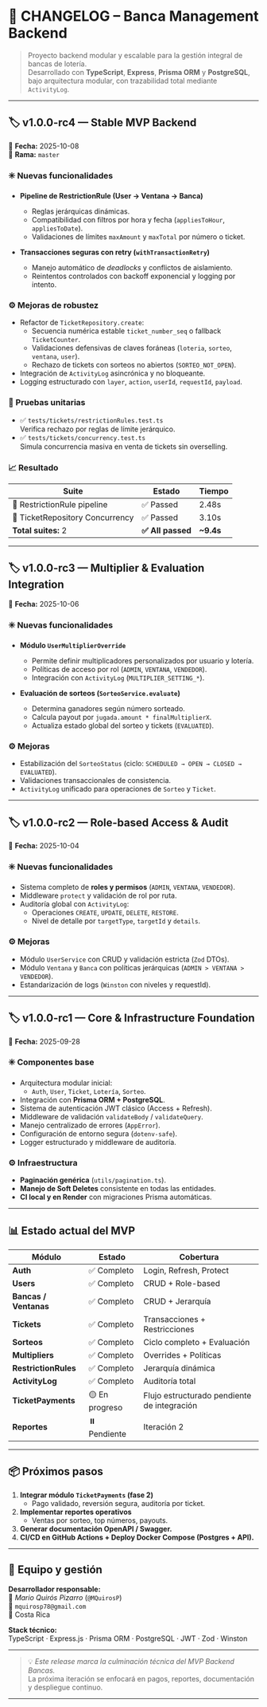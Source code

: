 <!-- markdownlint-disable MD024 -->

# 📘 CHANGELOG – Banca Management Backend

> Proyecto backend modular y escalable para la gestión integral de bancas de lotería.  
> Desarrollado con **TypeScript**, **Express**, **Prisma ORM** y **PostgreSQL**, bajo arquitectura modular, con trazabilidad total mediante `ActivityLog`.

---

## 🏷️ v1.0.0-rc4 — Stable MVP Backend  

📅 **Fecha:** 2025-10-08  
🔖 **Rama:** `master`  

### ✳️ Nuevas funcionalidades

- **Pipeline de RestrictionRule (User → Ventana → Banca)**  
  - Reglas jerárquicas dinámicas.  
  - Compatibilidad con filtros por hora y fecha (`appliesToHour`, `appliesToDate`).  
  - Validaciones de límites `maxAmount` y `maxTotal` por número o ticket.  

- **Transacciones seguras con retry (`withTransactionRetry`)**  
  - Manejo automático de *deadlocks* y conflictos de aislamiento.  
  - Reintentos controlados con backoff exponencial y logging por intento.  

### ⚙️ Mejoras de robustez

- Refactor de `TicketRepository.create`:
  - Secuencia numérica estable `ticket_number_seq` o fallback `TicketCounter`.  
  - Validaciones defensivas de claves foráneas (`loteria`, `sorteo`, `ventana`, `user`).  
  - Rechazo de tickets con sorteos no abiertos (`SORTEO_NOT_OPEN`).  
- Integración de `ActivityLog` asincrónica y no bloqueante.  
- Logging estructurado con `layer`, `action`, `userId`, `requestId`, `payload`.  

### 🧪 Pruebas unitarias

- ✅ `tests/tickets/restrictionRules.test.ts`  
  Verifica rechazo por reglas de límite jerárquico.
- ✅ `tests/tickets/concurrency.test.ts`  
  Simula concurrencia masiva en venta de tickets sin overselling.

### 📈 Resultado

| Suite | Estado | Tiempo |
|-------|---------|--------|
| 🎯 RestrictionRule pipeline | ✅ Passed | 2.48s |
| 🧵 TicketRepository Concurrency | ✅ Passed | 3.10s |
| **Total suites:** 2 | **✅ All passed** | **~9.4s** |

---

## 🏷️ v1.0.0-rc3 — Multiplier & Evaluation Integration  

📅 **Fecha:** 2025-10-06  

### ✳️ Nuevas funcionalidades

- **Módulo `UserMultiplierOverride`**  
  - Permite definir multiplicadores personalizados por usuario y lotería.  
  - Políticas de acceso por rol (`ADMIN`, `VENTANA`, `VENDEDOR`).  
  - Integración con `ActivityLog` (`MULTIPLIER_SETTING_*`).  

- **Evaluación de sorteos (`SorteoService.evaluate`)**  
  - Determina ganadores según número sorteado.  
  - Calcula payout por `jugada.amount * finalMultiplierX`.  
  - Actualiza estado global del sorteo y tickets (`EVALUATED`).  

### ⚙️ Mejoras

- Estabilización del `SorteoStatus` (ciclo: `SCHEDULED → OPEN → CLOSED → EVALUATED`).  
- Validaciones transaccionales de consistencia.  
- `ActivityLog` unificado para operaciones de `Sorteo` y `Ticket`.  

---

## 🏷️ v1.0.0-rc2 — Role-based Access & Audit  

📅 **Fecha:** 2025-10-04  

### ✳️ Nuevas funcionalidades

- Sistema completo de **roles y permisos** (`ADMIN`, `VENTANA`, `VENDEDOR`).  
- Middleware `protect` y validación de rol por ruta.  
- Auditoría global con `ActivityLog`:
  - Operaciones `CREATE`, `UPDATE`, `DELETE`, `RESTORE`.  
  - Nivel de detalle por `targetType`, `targetId` y `details`.  

### ⚙️ Mejoras

- Módulo `UserService` con CRUD y validación estricta (`Zod` DTOs).  
- Módulo `Ventana` y `Banca` con políticas jerárquicas (`ADMIN > VENTANA > VENDEDOR`).  
- Estandarización de logs (`Winston` con niveles y requestId).  

---

## 🏷️ v1.0.0-rc1 — Core & Infrastructure Foundation  

📅 **Fecha:** 2025-09-28  

### ✳️ Componentes base

- Arquitectura modular inicial:  
  - `Auth`, `User`, `Ticket`, `Lotería`, `Sorteo`.  
- Integración con **Prisma ORM + PostgreSQL**.  
- Sistema de autenticación JWT clásico (Access + Refresh).  
- Middleware de validación `validateBody` / `validateQuery`.  
- Manejo centralizado de errores (`AppError`).  
- Configuración de entorno segura (`dotenv-safe`).  
- Logger estructurado y middleware de auditoría.

### ⚙️ Infraestructura

- **Paginación genérica** (`utils/pagination.ts`).  
- **Manejo de Soft Deletes** consistente en todas las entidades.  
- **CI local y en Render** con migraciones Prisma automáticas.

---

## 📊 Estado actual del MVP

| Módulo | Estado | Cobertura |
|--------|---------|------------|
| **Auth** | ✅ Completo | Login, Refresh, Protect |
| **Users** | ✅ Completo | CRUD + Role-based |
| **Bancas / Ventanas** | ✅ Completo | CRUD + Jerarquía |
| **Tickets** | ✅ Completo | Transacciones + Restricciones |
| **Sorteos** | ✅ Completo | Ciclo completo + Evaluación |
| **Multipliers** | ✅ Completo | Overrides + Políticas |
| **RestrictionRules** | ✅ Completo | Jerarquía dinámica |
| **ActivityLog** | ✅ Completo | Auditoría total |
| **TicketPayments** | 🟡 En progreso | Flujo estructurado pendiente de integración |
| **Reportes** | ⏸️ Pendiente | Iteración 2 |

---

## 📦 Próximos pasos

1. **Integrar módulo `TicketPayments` (fase 2)**  
   - Pago validado, reversión segura, auditoría por ticket.
2. **Implementar reportes operativos**  
   - Ventas por sorteo, top números, payouts.
3. **Generar documentación OpenAPI / Swagger.**
4. **CI/CD en GitHub Actions + Deploy Docker Compose (Postgres + API).**

---

## 🧭 Equipo y gestión

**Desarrollador responsable:**  
👤 *Mario Quirós Pizarro* (`@MQuirosP`)  
📧 `mquirosp78@gmail.com`  
📍 Costa Rica  

**Stack técnico:**  
TypeScript · Express.js · Prisma ORM · PostgreSQL · JWT · Zod · Winston  

---

> 💡 *Este release marca la culminación técnica del MVP Backend Bancas.*  
> La próxima iteración se enfocará en pagos, reportes, documentación y despliegue continuo.

---
